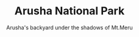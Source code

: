 ---
layout: destination
category: private-safari
permalink: /:categories/:title/
title: Arusha National Park
subtitle: Arusha's backyard under the shadows of Mt.Meru

sys:
  icon: 🏞️
  circuit: Northen Circuit
  review: "Tiny, Green Gem in Mount Meru's shadow"
  price: N/A
  best_time: 👍 June to October 
  accommodation:
    five_star: "N/A"
    mid_star: "N/A" 
    camp: "N/A"
  image:
    alt: Arusha National Park
    url: "./img/uploads/Arusha-Nationa-Park-kibokoland.jpg"

image_corousel:
  - image: "./img/uploads/Arusha-Nationa-Park-kibokoland.jpg"

overview:


  intro:
    - paragraph: "The closest National Park from Arusha town. A gem of different ecosystems and spectacular views of Mt. Meru that gives the region its name. The terrain features slopes, valleys, the Momela lakes, Ngurdoto crater and the lush highland forests that blankets its lower slopes."

    - paragraph: "You are likely to spot peaceful herds of Buffaloes, Shy Bushbucks on the edge of the forest as well as Warthogs, Waterbucks, Girrafes, and zebras."

    - paragraph: "The park allows walking safaris due to low number of predators in the park; Walking Safaris are recommended for anyone wanting to get a closer look at the moss covered trees and the occasional red hot pokers as well as those who want to get close to the wildlife. Common sightings in a walking safari includes buffaloes, warthogs, giraffes different birds like Silvery Cheeked Hornbills, Little Bee-Eaters and Long Crested Eagles."

 
  tour_details:
    when: "open for tours and activities 6am - 6pm every day of the Week"
    duration: "6 Hours"
    language: "English"
    transport: "Toyota Landcruiser."

  setting:
    activities: " game driving, bird watching, canoeing and hiking"
    hashtags: |
      Mt.Meru, #️⃣ Momela Lakes  #️⃣  Forest Glades #️⃣ Dancing Flamingos #️⃣  Water falls #️⃣  Ngurdoto Crater
      

  included:
    - item: Lunch
    - item: Transport
    - item: Park fees
    - item: Bottled water
  



  excluded:
    - item: Personal items
    - item: Tips
    - item: Additional accommodation before and at the end of the tour




  remarks:
    - note: This tour involves some walking so wear comfortable shoes.
    - note: This is not a wheelchair accessible tour.


experience:
  what_to_see:
    - paragraph: "<b>Outstanding wild life</b> Arusha National Park is often ovelooked in favor of its more famous neighbours; Serengeti National Park, Tarangire National Park and Manyara National Park. Arusha National Park is infact a trasure, a rich tapestry of habitats, teeming with animals and birds. Spotted animals are like buffaloes, Colobus monkeys in the forest, turacos, elephants, waterbucks, bee eaters, trogons; it’s incredible to have the pink birds like flamingos in the ake shores and some just hanging across the lake."

    - paragraph: "<b>Momela Lakes </b> Momella Lakes is a collection of multiple lakes located in the Arusha National Park fed by various underground water streams and rainfall during its season. which attract complete life cycle of hippos and different wild life from flamingos to little species of duck that is affectionately called Jesus ducks by the locals because they can walk on water.  <br>Despite the temptation of wonderful nearby parks, the Momella lakes are a MUST visit."

    - paragraph: "<b>Ngurdoto crater</b> This crater is inhabited with large variety of animal like buffalo, elephants, monkeys, baboons, warthogs and a number of different antelope species. <br>The crater is surrounded by Ngurdoto forest a shady expanse that is home to playful black and white Colobus monkeys. Herds of zebras can be seen throughout the year."



    - paragraph: "<b>Tululusia hill</b> It was a historical lookout point during tribal wars from Tanzania’s post, its today popular hiking and camping area that affords visitors a good view of the lower reaches of Arusha national park as well as Mount Kilimanjaro and Mount meru. This region is a home to elephants, buffalo, Colobus monkeys, the red duiker, suni, leopards and even tree dwelling pythons."




  
expect:
  video: 
    url: <iframe width="560" height="315" src="https://www.youtube.com/embed/MZwAfsO21-c" frameborder="0" allow="accelerometer; autoplay; encrypted-media; gyroscope; picture-in-picture" allowfullscreen></iframe>

itinerary:
  - paragraph: "Leave the city behind and begin your adventure aboard a 4x4 safari vehicle on a 40-minute journey en route to Arusha National Park. As you Admire the scenery along the way you can see the impressive Ngurdoto crater, an extinct volcano now heavily forested and enclosing a marsh between rugged cliffs, home to buffalos and warthogs."

  - paragraph: "Continue to explore the park as your guide brings you to spots off the regular tourist route. Here you see wildlife that normally shies away from the more trafficked areas, including blue monkeys, the colorful turacos, rare black-and-white colobus monkeys, and the Narina Trogon and Bar-tailed Trogon. Enjoy an educational conversation with your expert guide about the many species and get answers to any and all of your questions."

  - paragraph: "Marvel at the beauty of the Momela Lakes while keeping an eye out for giraffes, zebras, and hyenas, and take in amazing views of the snow-capped peaks of Kilimanjaro and the beautiful Mount Meru before returning back to your hotel in Arusha."

 
remarks:
  - paragraph: "Book in advance, since this is one of our most popular day tours. The tour runs six days a week, so you can easily fit it intro your Town Tour itinerary ."

  - paragraph: This destination can be encouporated in other packeges too, please create your bucket list and send it to us to we can create you a quote!



---
